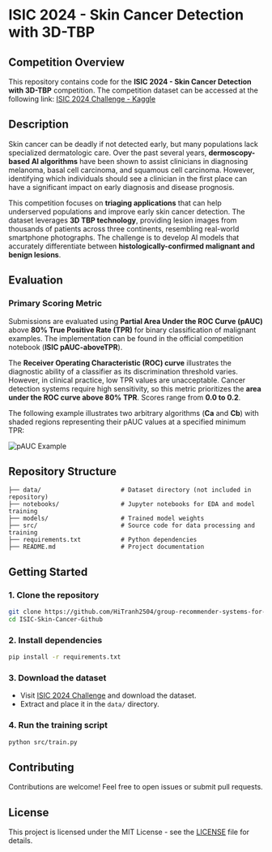 # ISIC 2024 - Skin Cancer Detection with 3D-TBP

## Competition Overview
This repository contains code for the **ISIC 2024 - Skin Cancer Detection with 3D-TBP** competition. The competition dataset can be accessed at the following link:
[ISIC 2024 Challenge - Kaggle](https://www.kaggle.com/competitions/isic-2024-challenge)

## Description
Skin cancer can be deadly if not detected early, but many populations lack specialized dermatologic care. Over the past several years, **dermoscopy-based AI algorithms** have been shown to assist clinicians in diagnosing melanoma, basal cell carcinoma, and squamous cell carcinoma. However, identifying which individuals should see a clinician in the first place can have a significant impact on early diagnosis and disease prognosis.

This competition focuses on **triaging applications** that can help underserved populations and improve early skin cancer detection. The dataset leverages **3D TBP technology**, providing lesion images from thousands of patients across three continents, resembling real-world smartphone photographs. The challenge is to develop AI models that accurately differentiate between **histologically-confirmed malignant and benign lesions**.

## Evaluation
### **Primary Scoring Metric**
Submissions are evaluated using **Partial Area Under the ROC Curve (pAUC)** above **80% True Positive Rate (TPR)** for binary classification of malignant examples. The implementation can be found in the official competition notebook (**ISIC pAUC-aboveTPR**).

The **Receiver Operating Characteristic (ROC) curve** illustrates the diagnostic ability of a classifier as its discrimination threshold varies. However, in clinical practice, low TPR values are unacceptable. Cancer detection systems require high sensitivity, so this metric prioritizes the **area under the ROC curve above 80% TPR**. Scores range from **0.0 to 0.2**.

The following example illustrates two arbitrary algorithms (**Ca** and **Cb**) with shaded regions representing their pAUC values at a specified minimum TPR:

![pAUC Example](https://upload.wikimedia.org/wikipedia/commons/5/5f/Roc_curve.svg)

## Repository Structure
```
├── data/                      # Dataset directory (not included in repository)
├── notebooks/                 # Jupyter notebooks for EDA and model training
├── models/                    # Trained model weights
├── src/                       # Source code for data processing and training
├── requirements.txt           # Python dependencies
├── README.md                  # Project documentation
```

## Getting Started
### **1. Clone the repository**
```sh
git clone https://github.com/HiTranh2504/group-recommender-systems-for-movielens-100K-dataset.git
cd ISIC-Skin-Cancer-Github
```

### **2. Install dependencies**
```sh
pip install -r requirements.txt
```

### **3. Download the dataset**
- Visit [ISIC 2024 Challenge](https://www.kaggle.com/competitions/isic-2024-challenge) and download the dataset.
- Extract and place it in the `data/` directory.

### **4. Run the training script**
```sh
python src/train.py
```

## Contributing
Contributions are welcome! Feel free to open issues or submit pull requests.

## License
This project is licensed under the MIT License - see the [LICENSE](LICENSE) file for details.
